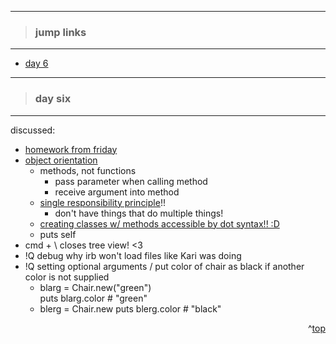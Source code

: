 - - -
> ### jump links ###
- - -

* [day 6](#day-six)

<!--
* [day 7](#day-seven)
* [day 8](#day-eight)
* [day 9](#day-nine)
* [day 10](#day-ten) -->

- - -
> ### day six ###
- - -

discussed:
* [homework from friday][d5]
* [object orientation][oori]
   * methods, not functions
      * pass parameter when calling method
      * receive argument into method
   * [single responsibility principle][srp]!!
      * don't have things that do multiple things!
   * [creating classes w/ methods accessible by dot syntax!! :D][ccls]
   * puts self
* cmd + \ closes tree view! <3
* !Q debug why irb won't load files like Kari was doing
* !Q setting optional arguments / put color of chair as black if another color
  is not supplied
     * blarg = Chair.new("green")  
       puts blarg.color # "green"
     * blerg = Chair.new
       puts blerg.color # "black"

[d5]: https://github.com/drvonnjerryxlii/ada/blob/master/class-notes/week01.md#day-five

[oori]: https://github.com/Ada-Developers-Academy/daily-curriculum/blob/master/topic_resources/object-orientation.md

[srp]: http://en.wikipedia.org/wiki/Single_responsibility_principle

[ccls]: https://github.com/drvonnjerryxlii/ada/blob/master/class-notes/week02-example-class-definition.rb


<div align="right">^<a href="#jump-links">top</a></div>

<!--
- - -
> ### day seven ###
- - -


<div align="right">^<a href="#jump-links">top</a></div>


- - -
> ### day eight ###
- - -


<div align="right">^<a href="#jump-links">top</a></div>


- - -
> ### day nine ###
- - -


<div align="right">^<a href="#jump-links">top</a></div>


- - -
> ### day ten ###
- - -


<div align="right">^<a href="#jump-links">top</a></div>
-->
